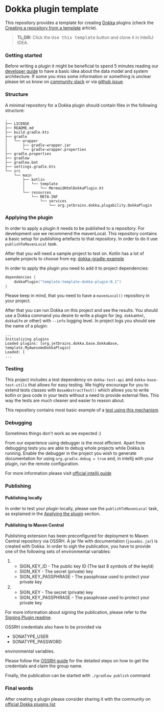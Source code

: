 # Dokka plugin template

This repository provides a template for creating [Dokka](https://github.com/Kotlin/dokka) plugins 
(check the [Creating a repository from a template](https://help.github.com/en/enterprise/2.20/user/github/creating-cloning-and-archiving-repositories/creating-a-repository-from-a-template) article).

> **TL;DR:** Click the <kbd>Use this template</kbd> button and clone it in IntelliJ IDEA.

### Getting started

Before writing a plugin it might be beneficial to spend 5 minutes reading our [developer guide](https://kotlin.github.io/dokka/1.5.0/developer_guide/introduction/) to have a basic idea about the data model and system architecture.
If some you miss some information or something is unclear please let us know on [community slack](https://kotlinlang.slack.com/archives/C0F4UNJET) or via [github issue](https://github.com/Kotlin/dokka/issues).

### Structure
A minimal repository for a Dokka plugin should contain files in the following structure:
```
.
├── LICENSE
├── README.md
├── build.gradle.kts
├── gradle
│   └── wrapper
│       ├── gradle-wrapper.jar
│       └── gradle-wrapper.properties
├── gradle.properties
├── gradlew
├── gradlew.bat
├── settings.gradle.kts
└── src
    └── main
        ├── kotlin
        │   └── template
        │       └── MermaidHtmlDokkaPlugin.kt
        └── resources
            └── META-INF
                └── services
                    └── org.jetbrains.dokka.plugability.DokkaPlugin

```

### Applying the plugin

In order to apply a plugin it needs to be published to a repository.
For development use we recommend the mavenLocal.
This repository contains a basic setup for publishing artefacts to that repository.
In order to do it use `publishToMavenLocal` task. 

After that you will need a sample project to test on.
Kotlin has a lot of sample projects to choose from eg: [dokka-gradle-example](https://github.com/Kotlin/kotlin-examples/tree/master/gradle/dokka/dokka-gradle-example)

In order to apply the plugin you need to add it to project dependencies:
```kotlin
dependencies {
    dokkaPlugin("template:template-dokka-plugin:0.1")
}
```

Please keep in mind, that you need to have a `mavenLocal()` repository in your project.

After that you can run Dokka on this project and see the results. 
You should use a Dokka command you desire to write a plugin for (eg. `dokkaHtml`, `dokkaGfm` or other) with `--info` logging level.
In project logs you should see the name of a plugin:
```
...
Initializing plugins
Loaded plugins: [org.jetbrains.dokka.base.DokkaBase, template.MyAwesomeDokkaPlugin]
Loaded: [
...
```

### Testing

This project includes a test dependency on `dokka-test-api` and `dokka-base-test-utils` that allows for easy testing. 
We highly encourage for you to extend tests classes with `BaseAbstractTest()` which allows you to write kotlin or java code
in your tests without a need to provide external files.
This way the tests are much cleaner and easier to reason about.

This repository contains most basic example of a [test using this mechanism](src/test/kotlin/template/MyAwesomePluginTest.kt).

### Debugging

Sometimes things don't work as we expected :) 

From our experience using debugger is the most efficient.
Apart from debugging tests you are able to debug whole projects while Dokka is running.
Enable the debugger in the project you wish to generate documentation for using `org.gradle.debug = true` and,
in intellij with your plugin, run the remote configuration.

For more information please visit [official intellij guide](https://www.jetbrains.com/help/idea/tutorial-remote-debug.html#67dc8)

### Publishing

#### Publishing locally

In order to test your plugin locally, please use the `publishToMavenLocal` task, as explained in the [Applying the plugin](#applying-the-plugin) section.

#### Publishing to Maven Central

Publishing extension has been preconfigured for deployment to Maven Central repository via OSSRH.
A jar file with documentation (`javadoc.jar`) is created with Dokka.
In order to sigh the publication, you have to provide one of the following sets of environmental variables:

1) * SIGN_KEY_ID - The public key ID (The last 8 symbols of the keyId)
   * SIGN_KEY - The secret (private) key
   * SIGN_KEY_PASSPHRASE - The passphrase used to protect your private key
   
2) * SIGN_KEY - The secret (private) key
   * SIGN_KEY_PASSPHRASE - The passphrase used to protect your private key
  
For more information about signing the publication, please refer to the [Signing Plugin readme](https://docs.gradle.org/current/userguide/signing_plugin.html).

OSSRH credentials also have to be provided via
 
* SONATYPE_USER 
* SONATYPE_PASSWORD
    
environmental variables. 

Please follow the [OSSRH guide](https://central.sonatype.org/pages/ossrh-guide.html) for the detailed steps on how to get the credentials and claim the group name.

Finally, the publication can be started with `./gradlew publish` command

### Final words
After creating a plugin please consider sharing it with the community on [official Dokka plugins list](https://kotlin.github.io/dokka/1.5.0/community/plugins-list/)
